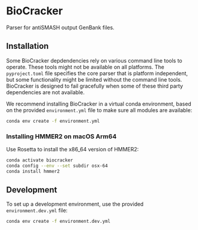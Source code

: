 # BioCracker

Parser for antiSMASH output GenBank files.

## Installation

Some BioCracker depdendencies rely on various command line tools to operate. These tools might not be available on all platforms. The `pyproject.toml` file specifies the core parser that is platform independent, but some functionality might be limited without the command line tools. BioCracker is designed to fail gracefully when some of these third party dependencies are not available.

We recommend installing BioCracker in a virtual conda environment, based on the provided `environment.yml` file to make sure all modules are available:

```bash
conda env create -f environment.yml
```

### Installing HMMER2 on macOS Arm64

Use Rosetta to install the x86_64 version of HMMER2:

```bash
conda activate biocracker
conda config --env --set subdir osx-64
conda install hmmer2
```

## Development

To set up a development environment, use the provided `environment.dev.yml` file:

```bash
conda env create -f environment.dev.yml
```

